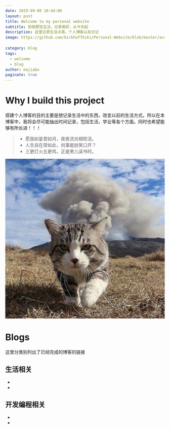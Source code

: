 ```yaml
---
date: 2019-09-08 10:44:00
layout: post
title: Welcome to my personal website
subtitle: 拒绝肥宅生活，记录美好，从今天起
description: 这里记录生活点滴，个人博客以及日记
image: https://github.com/birkhoffkiki/Personal-Website/blob/master/assets/img/post_imgs/2019-09-08-02.jpg?raw=true

category: blog
tags:
  - welcome
  - blog
author: majiabo
paginate: true
---
```




# Why I build this project

搭建个人博客的目的主要是想记录生活中的东西，改变以前的生活方式。所以在本博客中，我将会尽可能抽出时间记录，包括生活，学业等各个方面。同时也希望能够有所长进！！！

> * 愿我如星君如月，夜夜流光相皎洁。
> * 人生自在常如此，何事能妨笑口开？
> * 三更灯火五更鸡，正是男儿读书时。

![cute cat](https://github.com/birkhoffkiki/Personal-Website/blob/master/assets/img/post_imgs/2019-09-16-01-cat.jpg?raw=true)
# Blogs

这里分类别列出了已经完成的博客的链接

## 生活相关

* 
* 

## 开发编程相关

* 
* 